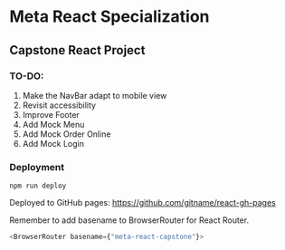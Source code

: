 # Meta React Specialization

## Capstone React Project

### TO-DO:

1. Make the NavBar adapt to mobile view
2. Revisit accessibility
3. Improve Footer
4. Add Mock Menu
5. Add Mock Order Online
6. Add Mock Login


### Deployment

```shell
npm run deploy
```

Deployed to GitHub pages: https://github.com/gitname/react-gh-pages

Remember to add basename to BrowserRouter for React Router.

```js
<BrowserRouter basename={"meta-react-capstone"}>
```